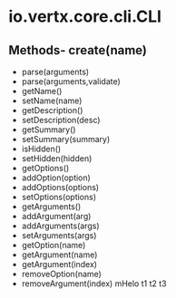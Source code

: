 # io.vertx.core.cli.CLI
## Methods- create(name)
- parse(arguments)
- parse(arguments,validate)
- getName()
- setName(name)
- getDescription()
- setDescription(desc)
- getSummary()
- setSummary(summary)
- isHidden()
- setHidden(hidden)
- getOptions()
- addOption(option)
- addOptions(options)
- setOptions(options)
- getArguments()
- addArgument(arg)
- addArguments(args)
- setArguments(args)
- getOption(name)
- getArgument(name)
- getArgument(index)
- removeOption(name)
- removeArgument(index)
mHelo  t1
t2
t3
